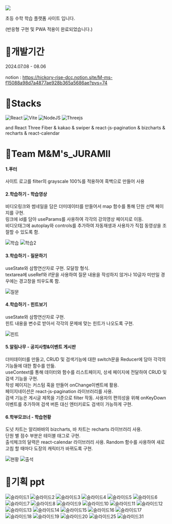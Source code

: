 <img src="https://github.com/user-attachments/assets/b649a782-8475-4aa9-8623-560dfad44bc1" />

초등 수학 학습 플랫폼 사이트 입니다. 

(반응형 구현 및 PWA 적용이 완료되었습니다.)

# 👻개발기간
2024.07.08 - 08.06
<br/><br/>notion : https://hickory-rise-dcc.notion.site/M-ms-f15088a98d7a4877ae928b365a5686ae?pvs=74

# 👻Stacks
![React](https://img.shields.io/badge/react-%2320232a.svg?style=for-the-badge&logo=react&logoColor=%2361DAFB)
![Vite](https://img.shields.io/badge/vite-%23646CFF.svg?style=for-the-badge&logo=vite&logoColor=white)
![NodeJS](https://img.shields.io/badge/node.js-6DA55F?style=for-the-badge&logo=node.js&logoColor=white)
![Threejs](https://img.shields.io/badge/threejs-black?style=for-the-badge&logo=three.js&logoColor=white)

and React Three Fiber & kakao & swiper & react-js-pagination & bizcharts & recharts & react-calendar


# 👻Team M&M's_JURAMII

#### 1.푸터
사이트 로고를 filter의 grayscale 100%를 적용하여 흑백으로 만들어 사용

#### 2.학습하기 - 학습영상
비디오링크와 썸네일을 담은 더미데이터를 만들어서 map 함수를 통해 단원 선택 페이지를 구현.
<br/>링크에 id를 담아 useParams를 사용하여 각각의 강의영상 페이지로 이동.
<br/>비디오태그에 autoplay와 controls를 추가하여 자동재생과 사용자가 직접 동영상을 조절할 수 있도록 함.

![학습](https://github.com/user-attachments/assets/24b6cee8-c2e8-437b-8bc4-580a889ce2a1)
![학습2](https://github.com/user-attachments/assets/cbe7097f-47db-4795-b35e-9d054fa779bc)


#### 3.학습하기 - 질문하기
useState와 삼항연산자로 구현. 모달창 형식.
<br/>textarea에 useRef와 if문을 사용하여 질문 내용을 작성하지 않거나 10글자 미만일 경우에는 경고창을 띄우도록 함.

![질문](https://github.com/user-attachments/assets/ae03c152-0453-4557-8d5b-2d28705a2bfb)

#### 4.학습하기 - 힌트보기
useState와 삼항연산자로 구현. 
<br/>힌트 내용을 변수로 받아서 각각의 문제에 맞는 힌트가 나오도록 구현.

![힌트](https://github.com/user-attachments/assets/583bb153-d97c-412b-b850-5923b62700af)


#### 5.알림나무 - 공지사항&이벤트 게시판
더미데이터를 만들고, CRUD 및 검색기능에 대한 switch문을 Reducer에 담아 각각의 기능들에 대한 함수를 만듦. 
<br/>useContext를 통해 데이터와 함수를 리스트페이지, 상세 페이지에 전달하여 CRUD 및 검색 기능을 구현. 
<br/>작성 페이지는 커스텀 훅을 만들어 onChange이벤트에 활용.
<br/>페이지네이션은 react-js-pagination 라이브러리를 사용.
<br/>검색 기능은 게시글 제목을 기준으로 filter 작동. 사용자의 편의성을 위해 onKeyDown 이벤트를 추가하여 검색 버튼 대신 엔터키로도 검색이 가능하게 구현.

#### 6.학부모코너 - 학습현황
도넛 차트는 알리바바의 bizcharts, 바 차트는 recharts 라이브러리 사용.
<br/>단원 별 점수 부분은 테이블 태그로 구현.
<br/>출석체크의 달력은 react-calendar 라이브러리 사용. Random 함수를 사용하여 새로고침 할 때마다 도장의 캐릭터가 바뀌도록 구현.

![현황](https://github.com/user-attachments/assets/97a32c4a-a16d-4e92-bbc6-67a0b9e5304d)
![출석](https://github.com/user-attachments/assets/44b45560-d9cb-4997-b33b-716c66dc1b12)



# 👻기획 ppt
![슬라이드1](https://github.com/user-attachments/assets/eeabe1cd-c2ad-47f2-b58c-6a50811317d2)
![슬라이드2](https://github.com/user-attachments/assets/18f41891-dc3d-4f12-89af-413e2c73ba0e)
![슬라이드3](https://github.com/user-attachments/assets/36d37202-d544-4019-9186-fd3477276d65)
![슬라이드4](https://github.com/user-attachments/assets/0e264b3a-c135-4f02-ae4a-30a5976d7751)
![슬라이드5](https://github.com/user-attachments/assets/cd6ab584-59b5-4574-97d6-4b1bbb810b4b)
![슬라이드6](https://github.com/user-attachments/assets/25e77d8b-f121-43eb-9239-5d009a826b65)
![슬라이드7](https://github.com/user-attachments/assets/6cb76b16-6326-4ac7-a420-b4a9902d1ee8)
![슬라이드8](https://github.com/user-attachments/assets/bc01792a-0cec-4273-8c64-0d478c2097f2)
![슬라이드9](https://github.com/user-attachments/assets/44631515-f1b4-4875-a92c-e58536980975)
![슬라이드10](https://github.com/user-attachments/assets/d01617a0-4959-4a50-a3d8-c961753ed4f9)
![슬라이드11](https://github.com/user-attachments/assets/10f459c8-b238-4c42-9702-91132b09fad3)
![슬라이드12](https://github.com/user-attachments/assets/2117c5f6-7392-4883-af86-ec7846516222)
![슬라이드13](https://github.com/user-attachments/assets/c75a5adf-113d-4d99-b397-5b7e0e4f4001)
![슬라이드14](https://github.com/user-attachments/assets/3a58fd73-2f61-4ec2-843e-40ab8137831f)
![슬라이드15](https://github.com/user-attachments/assets/3d354f07-8f2c-4a75-abc0-533414662380)
![슬라이드16](https://github.com/user-attachments/assets/56eba997-b84f-4777-9895-ff888af9f5a5)
![슬라이드17](https://github.com/user-attachments/assets/7bac1771-6901-497b-82e2-6d2250eb0dc9)
![슬라이드18](https://github.com/user-attachments/assets/2b4769a3-482e-4b35-a01f-64fe1550b3fb)
![슬라이드19](https://github.com/user-attachments/assets/46d775d1-03f4-4e50-b6dd-4c5f07138b16)
![슬라이드20](https://github.com/user-attachments/assets/7c0a1a1b-1570-4a79-a131-e07bf82f5285)
![슬라이드25](https://github.com/user-attachments/assets/db0cdec7-0bcd-4620-857b-3318ad71b8ff)
![슬라이드31](https://github.com/user-attachments/assets/93a54023-c341-40c8-86ba-d555a657a75c)
